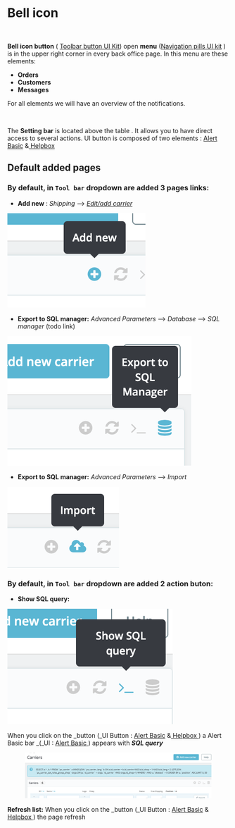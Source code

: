 # Bell icon

<figure><img src="../../../.gitbook/assets/Capture d’écran 2023-03-02 à 14.52.31.png" alt=""><figcaption></figcaption></figure>

**Bell icon button**  ( [Toolbar button UI Kit](https://build.prestashop-project.org/prestashop-ui-kit/?path=/story/buttons--toolbar)) open **menu** ([Navigation pills UI kit](https://build.prestashop-project.org/prestashop-ui-kit/?path=/story/navigation--navigation-pills) ) is in the upper right corner in every back office page. In this menu are these elements:

* **Orders**&#x20;
* **Customers**&#x20;
* **Messages**

For all elements we will have an overview of the notifications.&#x20;

<figure><img src="../../../.gitbook/assets/Capture d’écran 2023-03-02 à 10.43.44.png" alt=""><figcaption></figcaption></figure>

The **Setting bar** is located above the table . It allows you to have direct access to several actions. UI button is composed of two elements : [Alert Basic](https://build.prestashop-project.org/prestashop-ui-kit/?path=/docs/alerts--basics) &[ Helpbox  ](https://build.prestashop-project.org/prestashop-ui-kit/?path=/docs/helpbox--helpbox)



## **Default added pages**

### By default, in `Tool bar`  dropdown are added 3 pages links:

* **Add new** :  _Shipping_ --> [_Edit/add carrier_ ](https://app.gitbook.com/o/-MAz0PPl5s9ulE9xyliu/s/eRh5ljXXvELkmmdiRmg8/\~/changes/366/functional-documentation/ux-ui/back-office/improve/shipping/carrier-list-page/edit-add-carrier)

![](<../../../.gitbook/assets/image (5) (1).png>)

* **Export to SQL manager:** _Advanced Parameters_ --> _Database_ --> _SQL manager_ (todo link)

![](<../../../.gitbook/assets/image (1) (1) (1).png>)

* **Export to SQL manager:** _Advanced Parameters_ --> _Import_

![](<../../../.gitbook/assets/image (2) (8) (1).png>)





### By default, in `Tool bar`  dropdown are added 2 action buton:

* **Show SQL query:**&#x20;

![](<../../../.gitbook/assets/image (3) (1) (3).png>)

When you click on the _button (_UI Button : [Alert Basic](https://build.prestashop-project.org/prestashop-ui-kit/?path=/docs/alerts--basics) &[ Helpbox  ](https://build.prestashop-project.org/prestashop-ui-kit/?path=/docs/helpbox--helpbox))  a Alert Basic bar _(_UI : [Alert Basic](https://build.prestashop-project.org/prestashop-ui-kit/?path=/docs/alerts--basics)[ ](https://build.prestashop-project.org/prestashop-ui-kit/?path=/docs/helpbox--helpbox))  appears with _**SQL query**_

<figure><img src="../../../.gitbook/assets/image (8) (1) (1).png" alt=""><figcaption></figcaption></figure>

**Refresh list:** When you click on the _button (_UI Button : [Alert Basic](https://build.prestashop-project.org/prestashop-ui-kit/?path=/docs/alerts--basics) &[ Helpbox  ](https://build.prestashop-project.org/prestashop-ui-kit/?path=/docs/helpbox--helpbox)) the page refresh&#x20;

